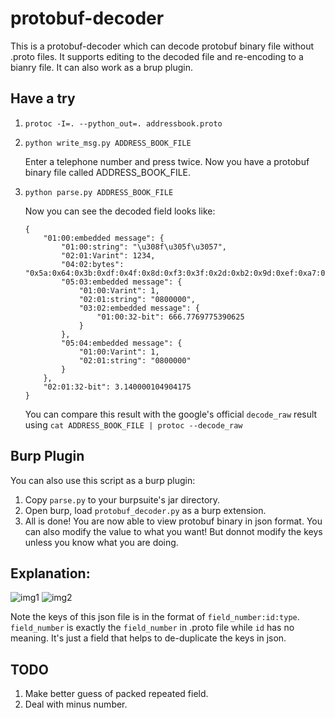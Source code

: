 # protobuf-decoder

This is a protobuf-decoder which can decode protobuf binary file without .proto files. It supports editing to the decoded file and re-encoding to a bianry file. It can also work as a brup plugin.

## Have a try

1. `protoc -I=. --python_out=. addressbook.proto`
2. `python write_msg.py ADDRESS_BOOK_FILE`

    Enter a telephone number and press <Enter> twice. Now you have a protobuf binary file called ADDRESS_BOOK_FILE.
3. `python parse.py ADDRESS_BOOK_FILE`

    Now you can see the decoded field looks like:
    
    ```
    {
        "01:00:embedded message": {
            "01:00:string": "\u308f\u305f\u3057", 
            "02:01:Varint": 1234, 
            "04:02:bytes": "0x5a:0x64:0x3b:0xdf:0x4f:0x8d:0xf3:0x3f:0x2d:0xb2:0x9d:0xef:0xa7:0xc6:0x9:0x40", 
            "05:03:embedded message": {
                "01:00:Varint": 1, 
                "02:01:string": "0800000", 
                "03:02:embedded message": {
                    "01:00:32-bit": 666.7769775390625
                }
            }, 
            "05:04:embedded message": {
                "01:00:Varint": 1, 
                "02:01:string": "0800000"
            }
        }, 
        "02:01:32-bit": 3.140000104904175
    }  
    ```
    
    You can compare this result with the google's official `decode_raw` result using `cat ADDRESS_BOOK_FILE | protoc --decode_raw`
    
    
## Burp Plugin
You can also use this script as a burp plugin:

1. Copy `parse.py` to your burpsuite's jar directory.
2. Open burp, load `protobuf_decoder.py` as a burp extension.
3. All is done! You are now able to view protobuf binary in json format. You can also modify the value to what you want! But donnot modify the keys unless you know what you are doing.

## Explanation:
![img1](https://www.nevermoe.com/wp-content/uploads/2016/10/スクリーンショット-2016-10-13-15.05.04.png)
![img2](https://www.nevermoe.com/wp-content/uploads/2016/10/スクリーンショット-2016-10-13-15.05.24.png)

Note the keys of this json file is in the format of `field_number:id:type`. `field_number` is exactly the `field_number` in .proto file while  `id` has no meaning. It's just a field that helps to de-duplicate the keys in json.

## TODO
1. Make better guess of packed repeated field.
2. Deal with minus number.

